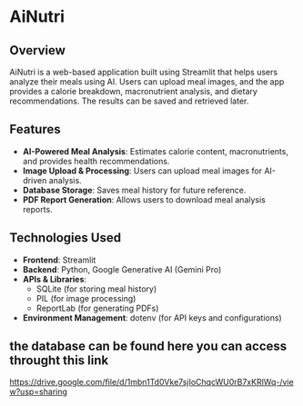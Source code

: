 # AiNutri

## Overview
AiNutri is a web-based application built using Streamlit that helps users analyze their meals using AI. Users can upload meal images, and the app provides a calorie breakdown, macronutrient analysis, and dietary recommendations. The results can be saved and retrieved later.

## Features
- **AI-Powered Meal Analysis**: Estimates calorie content, macronutrients, and provides health recommendations.
- **Image Upload & Processing**: Users can upload meal images for AI-driven analysis.
- **Database Storage**: Saves meal history for future reference.
- **PDF Report Generation**: Allows users to download meal analysis reports.

## Technologies Used
- **Frontend**: Streamlit
- **Backend**: Python, Google Generative AI (Gemini Pro)
- **APIs & Libraries**:
  - SQLite (for storing meal history)
  - PIL (for image processing)
  - ReportLab (for generating PDFs)
- **Environment Management**: dotenv (for API keys and configurations)

## the database can be found here you can access throught this link
https://drive.google.com/file/d/1mbn1Td0Vke7sjIoChqcWU0rB7xKRlWq-/view?usp=sharing

